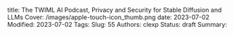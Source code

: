 title: The TWIML AI Podcast, Privacy and Security for Stable Diffusion and LLMs
Cover: /images/apple-touch-icon_thumb.png
date: 2023-07-02
Modified: 2023-07-02
Tags:
Slug: 55
Authors: clexp
Status: draft
Summary:
